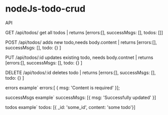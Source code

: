 # nodeJs-todo-crud

API

GET /api/todos/ get all todos | returns [errors:[], successMsgs: [], todos: []]

POST /api/todos/ adds new todo,needs body.content | returns [errors:[], successMsgs: [], todo: {} ]

PUT /api/todos/:id updates existing todo, needs body.contnet  | returns [errors:[], successMsgs: [], todo: {} ]

DELETE /api/todos/:id deletes todo  | returns [errors:[], successMsgs: [], todo: {} ]


errors example` errors:[ { msg: 'Content is required' }];

successMsgs example` successMsgs: [{ msg: 'Successfully updated' }]

todos example` todos: [{ _id: 'some_id', content: 'some todo'}]
